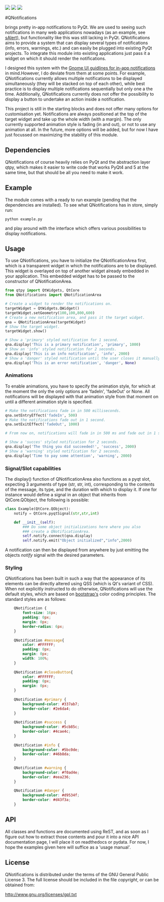 ![](https://anaconda.org/cogsci/python-qnotifications/badges/installer/conda.svg)
![](https://anaconda.org/cogsci/python-qnotifications/badges/version.svg)
![](https://anaconda.org/cogsci/python-qnotifications/badges/license.svg)

#QNotifications

brings pretty in-app notifications to PyQt. We are used to seeing such notifications in many web applications nowadays (as an example, see [sAlert](http://s-alert-demo.meteorapp.com)), but functionality like this was still lacking in PyQt. QNotifications aims to provide a system that can display several types of notifications (info, errors, warnings, etc.) and can easily be plugged into existing PyQt projects. To integrate this module into existing applications just pass it a widget on which it should render the notifications.

I designed this system with the [Gnome UI guidlines for in-app notifications](https://developer.gnome.org/hig/stable/in-app-notifications.html.en) in mind.However, I do deviate from them at some points. For example, QNotifications currently allows multiple notifications to be displayed simultaneously (they will be stacked on top of each other), while best practice is to display multiple notifications sequentially but only one a the time. Additionally, QNotifications currently does not offer the possibility to display a button to undertake an action inside a notification.

This project is still in the starting blocks and does not offer many options for customisation yet. Notifications are always positioned at the top of the target widget and take up the whole width (with a margin). The only currently supported animation style is fading (in and out), or not to use any animation at all. In the future, more options will be added, but for now I have just focussed on maximizing the stability of this module.

## Dependencies
QNotifications of course heavily relies on PyQt and the abstraction layer qtpy, which makes it easier to write code that works PyQt4 and 5 at the same time, but that should be all you need to make it work.

## Example
The module comes with a ready to run example (pending that the dependencies are installed). To see what QNotifications has in store, simply run:
    
    python example.py

and play around with the interface which offers various possibilities to display notifications.

## Usage

To use QNotifications, you have to initialize the QNotificationArea first, which is a transparent widget in which the notifications are to be displayed. This widget is overlayed on top of another widget already embedded in your application. This embedded widget has to be passed to the constructor of QNotificationArea.

```python
from qtpy import QtWidgets, QtCore
from QNotifications import QNotificationArea

# Create a widget to render the notifications on.
targetWidget = QtWidgets.QWidget()
targetWidget.setGeometry(100,100,800,600)
# Create a new notification area, and pass it the target widget.
qna = QNotificationArea(targetWidget)
# Show the target widget.
targetWidget.show()

# Show a 'primary' styled notification for 1 second.
qna.display('This is a primary notification', 'primary', 1000)
# Show an 'info' styled notification for 2 seconds.
qna.display('This is an info notification', 'info', 2000)
# Show a 'danger' styled notification until the user closes it manually.
qna.display('This is an error notification', 'danger', None)
```

### Animations

To enable animations, you have to specify the animation style, for which at the moment the only the only options are 'fadeIn', 'fadeOut' or None. All notifications will be displayed with that animation style from that moment on until a different animation style is specified.

```python
# Make the notifications fade in in 500 milliseconds.
qna.setEntryEffect('fadeIn', 500)
# Make the notifications fade out in 1 second.
qna.setExitEffect('fadeOut', 1000)

# From now on, notifications will fade in in 500 ms and fade out in 1 second

# Show a 'succes' styled notification for 2 seconds.
qna.display('The thing you did succeeded!', 'success', 2000)
# Show a 'warning' styled notification for 2 seconds.
qna.display('Time to pay some attention', 'warning', 2000)
```

### Signal/Slot capabilities

The display() function of QNotificationArea also functions as a pyqt slot, expecting 3 arguments of type (str, str, int), corresponding to the contents of the message, its type, and the duration with which to display it. If one for instance would define a signal in an object that inherits from QtCore.QObject, the following is possible:

```python
class Example(QtCore.QObject):
    notify = QtCore.pyqtSignal(str,str,int)

    def __init__(self):
        ### Do some object initializations here where you also
        ### create a QNotificationArea.
        self.notify.connect(qna.display)
        self.notify.emit("Object initialized","info",2000)
```

A notification can then be displayed from anywhere by just emitting the objects *notify* signal with the desired parameters.

### Styling

QNotifications has been built in such a way that the appearance of its elements can be directly altered using QSS (which is Qt's variant of CSS). When not explicitly instructed to do otherwise, QNotifications will use the default styles, which are based on [bootstrap's](http://getbootstrap.com) color coding principles. The standard styles are as follows:

```css
    QNotification {
        font-size: 16px;
        padding: 0px;
        margin: 0px;
        border-radius: 6px;
    }
    
    QNotification #message{
        color: #FFFFFF;
        padding: 0px;
        margin: 0px;
        width: 100%;
    }
    
    QNotification #closeButton{
        color: #FFFFFF;
        padding: 0px;
        margin: 0px;
    }
    
    QNotification #primary {
        background-color: #337ab7;
        border-color: #2e6da4;
    }
    
    QNotification #success {
        background-color: #5cb85c;
        border-color: #4cae4c;
    }
    
    QNotification #info {
        background-color: #5bc0de;
        border-color: #46b8da;
    }
    
    QNotification #warning {
        background-color: #f0ad4e;
        border-color: #eea236;
    }
    
    QNotification #danger {
        background-color: #d9534f;
        border-color: #d43f3a;
    }
```

## API
All classes and functions are documented using ReST, and as soon as I figure out how to extract those contents and pour it into a nice API documentation page, I will place it on readthedocs or pydata. For now, I hope the examples given here will suffice as a 'usage manual'.

## License
QNotifications is distributed under the terms of the GNU General Public License 3. The full license should be included in the file *copyright*, or can be obtained from:

<http://www.gnu.org/licenses/gpl.txt>




